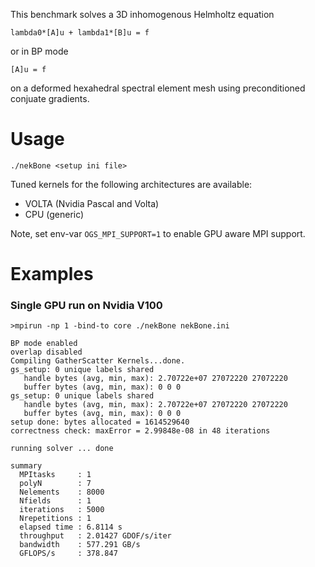 This benchmark solves a 3D inhomogenous Helmholtz equation 
```
lambda0*[A]u + lambda1*[B]u = f
```
or in BP mode
```
[A]u = f
```
on a deformed hexahedral spectral element mesh using preconditioned conjuate gradients.

# Usage

```
./nekBone <setup ini file>
```
Tuned kernels for the following architectures are available:
* VOLTA (Nvidia Pascal and Volta)
* CPU (generic)	

Note, set env-var `OGS_MPI_SUPPORT=1` to enable GPU aware MPI support.  

# Examples

### Single GPU run on Nvidia V100
```
>mpirun -np 1 -bind-to core ./nekBone nekBone.ini

BP mode enabled
overlap disabled
Compiling GatherScatter Kernels...done.
gs_setup: 0 unique labels shared
   handle bytes (avg, min, max): 2.70722e+07 27072220 27072220
   buffer bytes (avg, min, max): 0 0 0
gs_setup: 0 unique labels shared
   handle bytes (avg, min, max): 2.70722e+07 27072220 27072220
   buffer bytes (avg, min, max): 0 0 0
setup done: bytes allocated = 1614529640
correctness check: maxError = 2.99848e-08 in 48 iterations

running solver ... done

summary
  MPItasks     : 1
  polyN        : 7
  Nelements    : 8000
  Nfields      : 1
  iterations   : 5000
  Nrepetitions : 1
  elapsed time : 6.8114 s
  throughput   : 2.01427 GDOF/s/iter
  bandwidth    : 577.291 GB/s
  GFLOPS/s     : 378.847
```

